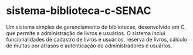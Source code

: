 # sistema-biblioteca-c-SENAC
Um sistema simples de gerenciamento de bibliotecas, desenvolvido em C, que permite a administração de livros e usuários. O sistema inclui funcionalidades de cadastro de livros e usuários, reserva de livros, cálculo de multas por atrasos e autenticação de administradores e usuários.
